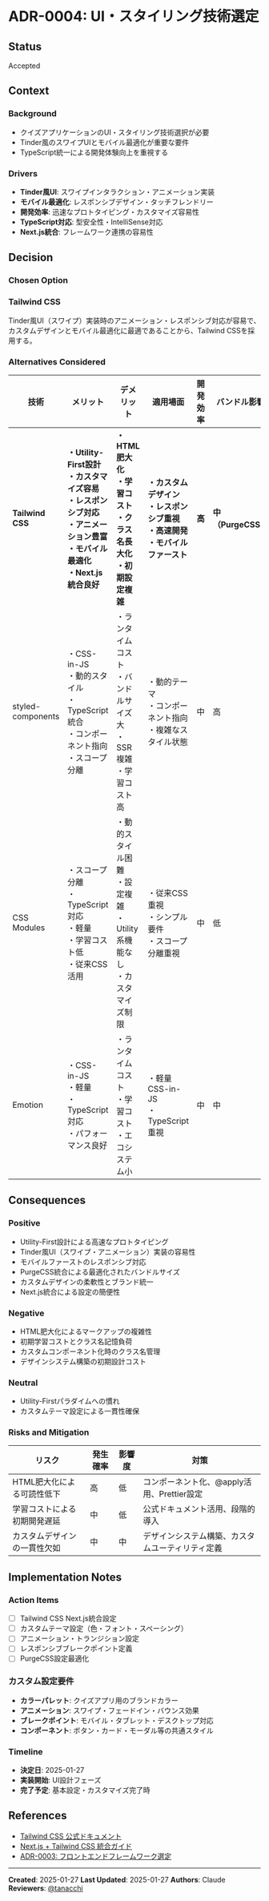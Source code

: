 # ADR-0004: UI・スタイリング技術選定

## Status

Accepted

## Context

### Background

- クイズアプリケーションのUI・スタイリング技術選択が必要
- Tinder風のスワイプUIとモバイル最適化が重要な要件
- TypeScript統一による開発体験向上を重視する

### Drivers

- **Tinder風UI**: スワイプインタラクション・アニメーション実装
- **モバイル最適化**: レスポンシブデザイン・タッチフレンドリー
- **開発効率**: 迅速なプロトタイピング・カスタマイズ容易性
- **TypeScript対応**: 型安全性・IntelliSense対応
- **Next.js統合**: フレームワーク連携の容易性

## Decision

### Chosen Option

### Tailwind CSS

Tinder風UI（スワイプ）実装時のアニメーション・レスポンシブ対応が容易で、カスタムデザインとモバイル最適化に最適であることから、Tailwind CSSを採用する。

### Alternatives Considered

| 技術 | メリット | デメリット | 適用場面 | 開発効率 | バンドル影響 | TypeScript対応 | 判定 |
|------|----------|------------|----------|----------|------------|---------------|------|
| **Tailwind CSS** | **・Utility-First設計**<br>**・カスタマイズ容易**<br>**・レスポンシブ対応**<br>**・アニメーション豊富**<br>**・モバイル最適化**<br>**・Next.js統合良好** | **・HTML肥大化**<br>**・学習コスト**<br>**・クラス名長大化**<br>**・初期設定複雑** | **・カスタムデザイン**<br>**・レスポンシブ重視**<br>**・高速開発**<br>**・モバイルファースト** | **高** | **中（PurgeCSS）** | **○** | **○** |
| styled-components | ・CSS-in-JS<br>・動的スタイル<br>・TypeScript統合<br>・コンポーネント指向<br>・スコープ分離 | ・ランタイムコスト<br>・バンドルサイズ大<br>・SSR複雑<br>・学習コスト高 | ・動的テーマ<br>・コンポーネント指向<br>・複雑なスタイル状態 | 中 | 高 | ○ | △ |
| CSS Modules | ・スコープ分離<br>・TypeScript対応<br>・軽量<br>・学習コスト低<br>・従来CSS活用 | ・動的スタイル困難<br>・設定複雑<br>・Utility系機能なし<br>・カスタマイズ制限 | ・従来CSS重視<br>・シンプル要件<br>・スコープ分離重視 | 中 | 低 | ○ | △ |
| Emotion | ・CSS-in-JS<br>・軽量<br>・TypeScript対応<br>・パフォーマンス良好 | ・ランタイムコスト<br>・学習コスト<br>・エコシステム小 | ・軽量CSS-in-JS<br>・TypeScript重視 | 中 | 中 | ○ | △ |

## Consequences

### Positive

- Utility-First設計による高速なプロトタイピング
- Tinder風UI（スワイプ・アニメーション）実装の容易性
- モバイルファーストのレスポンシブ対応
- PurgeCSS統合による最適化されたバンドルサイズ
- カスタムデザインの柔軟性とブランド統一
- Next.js統合による設定の簡便性

### Negative

- HTML肥大化によるマークアップの複雑性
- 初期学習コストとクラス名記憶負荷
- カスタムコンポーネント化時のクラス名管理
- デザインシステム構築の初期設計コスト

### Neutral

- Utility-Firstパラダイムへの慣れ
- カスタムテーマ設定による一貫性確保

### Risks and Mitigation

| リスク | 発生確率 | 影響度 | 対策 |
|--------|----------|--------|------|
| HTML肥大化による可読性低下 | 高 | 低 | コンポーネント化、@apply活用、Prettier設定 |
| 学習コストによる初期開発遅延 | 中 | 低 | 公式ドキュメント活用、段階的導入 |
| カスタムデザインの一貫性欠如 | 中 | 中 | デザインシステム構築、カスタムユーティリティ定義 |

## Implementation Notes

### Action Items

- [ ] Tailwind CSS Next.js統合設定
- [ ] カスタムテーマ設定（色・フォント・スペーシング）
- [ ] アニメーション・トランジション設定
- [ ] レスポンシブブレークポイント定義
- [ ] PurgeCSS設定最適化

### カスタム設定要件

- **カラーパレット**: クイズアプリ用のブランドカラー
- **アニメーション**: スワイプ・フェードイン・バウンス効果
- **ブレークポイント**: モバイル・タブレット・デスクトップ対応
- **コンポーネント**: ボタン・カード・モーダル等の共通スタイル

### Timeline

- **決定日**: 2025-01-27
- **実装開始**: UI設計フェーズ
- **完了予定**: 基本設定・カスタマイズ完了時

## References

- [Tailwind CSS 公式ドキュメント](https://tailwindcss.com/docs)
- [Next.js + Tailwind CSS 統合ガイド](https://tailwindcss.com/docs/guides/nextjs)
- [ADR-0003: フロントエンドフレームワーク選定](0003-frontend-framework.md)

---
**Created**: 2025-01-27
**Last Updated**: 2025-01-27
**Authors**: Claude
**Reviewers**: [@tanacchi](https://github.com/tanacchi)
